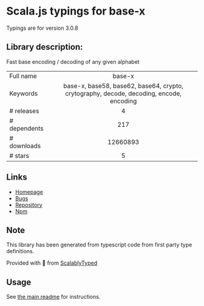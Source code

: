 
# Scala.js typings for base-x

Typings are for version 3.0.8

## Library description:
Fast base encoding / decoding of any given alphabet

|                    |                 |
| ------------------ | :-------------: |
| Full name          | base-x |
| Keywords           | base-x, base58, base62, base64, crypto, crytography, decode, decoding, encode, encoding |
| # releases         | 4 |
| # dependents       | 217 |
| # downloads        | 12660893 |
| # stars            | 5 |

## Links
- [Homepage](https://github.com/cryptocoinjs/base-x)
- [Bugs](https://github.com/cryptocoinjs/base-x/issues)
- [Repository](https://github.com/cryptocoinjs/base-x)
- [Npm](https://www.npmjs.com/package/base-x)
    


## Note
This library has been generated from typescript code from first party type definitions.

Provided with :purple_heart: from [ScalablyTyped](https://github.com/oyvindberg/ScalablyTyped)

## Usage
See [the main readme](../../readme.md) for instructions.



